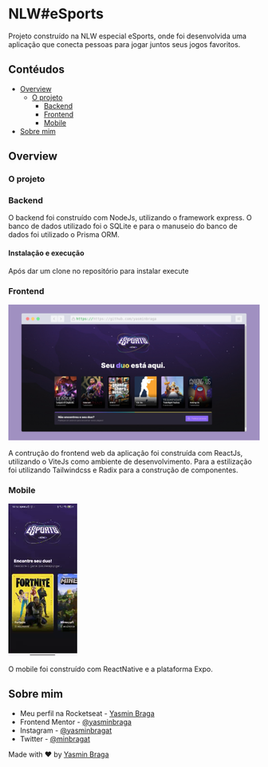 # NLW#eSports

Projeto construído na NLW especial eSports, onde foi desenvolvida uma aplicação que conecta pessoas para jogar juntos seus jogos favoritos.

## Contéudos

- [Overview](#overview)
  - [O projeto](#o-projeto)
    - [Backend](#backend)
    - [Frontend](#frontend)
    - [Mobile](#mobile)
- [Sobre mim](#sobre-mim)

## Overview

### O projeto

### Backend

O backend foi construído com NodeJs, utilizando o framework express. O banco de dados utilizado foi o SQLite e para o manuseio do banco de dados foi utilizado o Prisma ORM.

#### Instalação e execução

Após dar um clone no repositório para instalar execute

### Frontend

![](./assets/web.png)

A contrução do frontend web da aplicação foi construída com ReactJs, utilizando o ViteJs como ambiente de desenvolvimento. Para a estilização foi utilizando Tailwindcss e Radix para a construção de componentes.

### Mobile

![](./assets/mobile.gif)

O mobile foi construído com ReactNative e a plataforma Expo.

## Sobre mim

- Meu perfil na Rocketseat - [Yasmin Braga](https://app.rocketseat.com.br/me/yasmin-braga-1568974763)
- Frontend Mentor - [@yasminbraga](https://www.frontendmentor.io/profile/yasminbraga)
- Instagram - [@yasminbragat](https://www.twitter.com/yasminbragat)
- Twitter - [@minbragat](https://www.twitter.com/minbragat)

Made with :heart: by [Yasmin Braga](https://github.com/yasminbraga)
